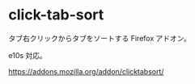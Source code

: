 # click-tab-sort

タブ右クリックからタブをソートする Firefox アドオン。

e10s 対応。

https://addons.mozilla.org/addon/clicktabsort/
